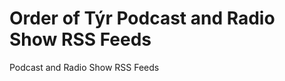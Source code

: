 Order of T&#0253;r Podcast and Radio Show RSS Feeds
====================================================

Podcast and Radio Show RSS Feeds
